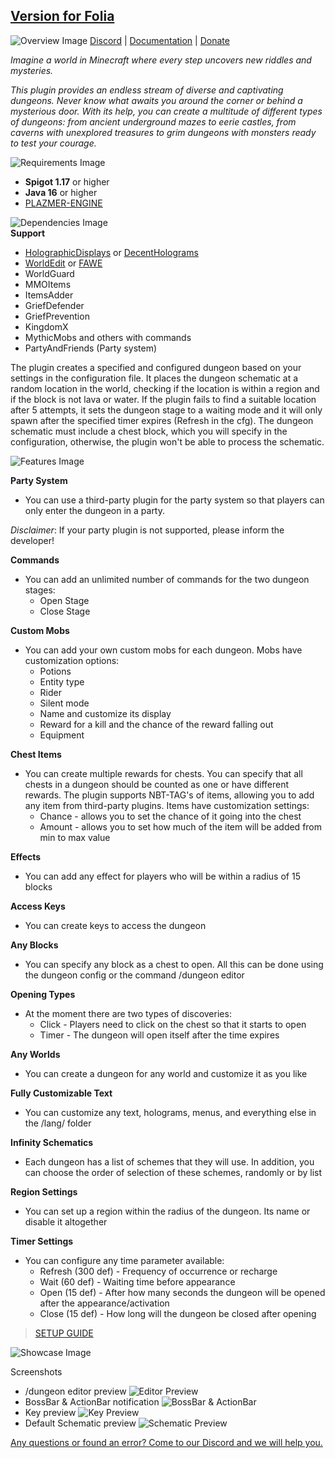 ## [Version for Folia](https://github.com/Euphillya/TheDungeons-Folia)
![Overview Image](https://cdn.discordapp.com/attachments/810884357543165963/1130614435854159872/overview.png)
[Discord](https://discord.gg/ajnPb3fdKq) | [Documentation](https://github.com/getplusm/Dungeons/wiki) | [Donate](https://boosty.to/p1azmer)

*Imagine a world in Minecraft where every step uncovers new riddles and mysteries.*

*This plugin provides an endless stream of diverse and captivating dungeons. Never know what awaits you around the corner or behind a mysterious door. With its help, you can create a multitude of different types of dungeons: from ancient underground mazes to eerie castles, from caverns with unexplored treasures to grim dungeons with monsters ready to test your courage.*

![Requirements Image](https://cdn.discordapp.com/attachments/810884357543165963/1130609855468679228/requirements.png)

- **Spigot 1.17** or higher
- **Java 16** or higher
- [PLAZMER-ENGINE](https://github.com/getplusm/Engine)

![Dependencies Image](https://cdn.discordapp.com/attachments/810884357543165963/1130617182359928933/depend.png)
  <br>**Support**
- [HolographicDisplays](https://dev.bukkit.org/projects/holographic-displays/files) or [DecentHolograms](https://www.spigotmc.org/resources/decentholograms-1-8-1-20-1-papi-support-no-dependencies.96927/)
- [WorldEdit](https://dev.bukkit.org/projects/worldedit/files) or [FAWE](https://www.spigotmc.org/resources/fastasyncworldedit.13932/)
- WorldGuard
- MMOItems
- ItemsAdder
- GriefDefender
- GriefPrevention
- KingdomX
- MythicMobs and others with commands
- PartyAndFriends (Party system)

The plugin creates a specified and configured dungeon based on your settings in the configuration file. It places the dungeon schematic at a random location in the world, checking if the location is within a region and if the block is not lava or water. If the plugin fails to find a suitable location after 5 attempts, it sets the dungeon stage to a waiting mode and it will only spawn after the specified timer expires (Refresh in the cfg). The dungeon schematic must include a chest block, which you will specify in the configuration, otherwise, the plugin won't be able to process the schematic.

![Features Image](https://cdn.discordapp.com/attachments/810884357543165963/1130614437506715738/features.png)

**Party System**
- You can use a third-party plugin for the party system so that players can only enter the dungeon in a party.

*Disclaimer*: If your party plugin is not supported, please inform the developer!

**Commands**
- You can add an unlimited number of commands for the two dungeon stages:
  - Open Stage
  - Close Stage

**Custom Mobs**
- You can add your own custom mobs for each dungeon. Mobs have customization options:
  - Potions
  - Entity type
  - Rider
  - Silent mode
  - Name and customize its display
  - Reward for a kill and the chance of the reward falling out
  - Equipment

**Chest Items**
- You can create multiple rewards for chests. You can specify that all chests in a dungeon should be counted as one or have different rewards. The plugin supports NBT-TAG's of items, allowing you to add any item from third-party plugins. Items have customization settings:
  - Chance - allows you to set the chance of it going into the chest
  - Amount - allows you to set how much of the item will be added from min to max value

**Effects**
- You can add any effect for players who will be within a radius of 15 blocks

**Access Keys**
- You can create keys to access the dungeon

**Any Blocks**
- You can specify any block as a chest to open. All this can be done using the dungeon config or the command /dungeon editor

**Opening Types**
- At the moment there are two types of discoveries:
  - Click - Players need to click on the chest so that it starts to open
  - Timer - The dungeon will open itself after the time expires

**Any Worlds**
- You can create a dungeon for any world and customize it as you like

**Fully Customizable Text**
- You can customize any text, holograms, menus, and everything else in the /lang/ folder

**Infinity Schematics**
- Each dungeon has a list of schemes that they will use. In addition, you can choose the order of selection of these schemes, randomly or by list

**Region Settings**
- You can set up a region within the radius of the dungeon. Its name or disable it altogether

**Timer Settings**
- You can configure any time parameter available:
  - Refresh (300 def) - Frequency of occurrence or recharge
  - Wait (60 def) - Waiting time before appearance
  - Open (15 def) - After how many seconds the dungeon will be opened after the appearance/activation
  - Close (15 def) - How long will the dungeon be closed after opening

> [SETUP GUIDE](https://github.com/getplusm/Dungeons/wiki)

![Showcase Image](https://cdn.discordapp.com/attachments/810884357543165963/1130614436168745042/showcase.png)

Screenshots
- /dungeon editor preview
  ![Editor Preview](https://cdn.discordapp.com/attachments/810884357543165963/1128602812092252200/2023-07-12_13.23.49.png)
- BossBar & ActionBar notification
  ![BossBar & ActionBar](https://cdn.discordapp.com/attachments/810884357543165963/1128602812482343002/2023-07-12_13.23.08.png)
- Key preview
  ![Key Preview](https://cdn.discordapp.com/attachments/810884357543165963/1128605093021876304/2023-07-12_13.33.37.png)
- Default Schematic preview
  ![Schematic Preview](https://cdn.discordapp.com/attachments/810884357543165963/1127846224255533157/2023-07-09_00.26.53.png)

[Any questions or found an error? Come to our Discord and we will help you.](https://discord.gg/ajnPb3fdKq)
